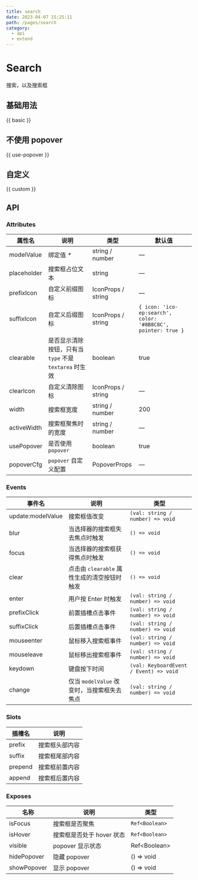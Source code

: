 ```yaml
---
title: search
date: 2023-04-07 15:25:11
path: /pages/search
category:
  - api
  - extend
---
```


# Search

搜索，以及搜索框
<!-- more -->
## 基础用法

{{ basic }}

## 不使用 popover

{{ use-popover }}

## 自定义

{{ custom }}

## API

### Attributes

| 属性名         | 说明                                     | 类型                 | 默认值                                                          |
|-------------|----------------------------------------|--------------------|--------------------------------------------------------------|
| modelValue  | 绑定值 _*_                                | string / number    | —                                                            |
| placeholder | 搜索框占位文本	                               | string             | —                                                            |
| prefixIcon  | 自定义前缀图标	                               | IconProps / string | —                                                            |
| suffixIcon  | 自定义后缀图标	                               | IconProps / string | `{ icon: 'ico-ep:search', color: '#8B8C8C', pointer: true }` |
| clearable   | 是否显示清除按钮，只有当 `type` 不是 `textarea` 时生效	 | boolean            | true                                                         |
| clearIcon   | 自定义清除图标	                               | IconProps / string | —                                                            |
| width       | 搜索框宽度                                  | string / number    | 200                                                          |
| activeWidth | 搜索框聚焦时的宽度                              | string / number    | —                                                            |
| usePopover  | 是否使用 `popover`                         | boolean            | true                                                         |
| popoverCfg  | `popover` 自定义配置                        | PopoverProps       | —                                                            |

### Events

| 事件名               | 说明                           | 类型                                     |
|-------------------|------------------------------|----------------------------------------|
| update:modelValue | 搜索框值改变                       | `(val: string / number) => void`       |
| blur              | 当选择器的搜索框失去焦点时触发              | `() => void`                           |
| focus             | 当选择器的搜索框获得焦点时触发              | `() => void`                           |
| clear             | 点击由 `clearable` 属性生成的清空按钮时触发 | `() => void`                           |
| enter             | 用户按 Enter 时触发                | `(val: string / number) => void`       |
| prefixClick       | 前置插槽点击事件                     | `(val: string / number) => void`       |
| suffixClick       | 后置插槽点击事件                     | `(val: string / number) => void`       |
| mouseenter        | 鼠标移入搜索框事件                    | `(val: string / number) => void`       |
| mouseleave        | 鼠标移出搜索框事件                    | `(val: string / number) => void`       |
| keydown           | 键盘按下时间                       | `(val: KeyboardEvent / Event) => void` |
| change            | 仅当 `modelValue` 改变时，当搜索框失去焦点 | `(val: string / number) => void`       |

### Slots

| 插槽名     | 说明      |
|---------|---------|
| prefix  | 搜索框头部内容 |
| suffix  | 搜索框尾部内容 |
| prepend | 搜索框前置内容 |
| append  | 搜索框后置内容 |

### Exposes

| 名称          | 说明               | 类型             |
|-------------|------------------|----------------|
| isFocus     | 搜索框是否聚焦          | `Ref<Boolean>` |
| isHover     | 搜索框是否处于 hover 状态 | `Ref<Boolean>` |
| visible     | popover 显示状态     | Ref\<Boolean\> |
| hidePopover | 隐藏 popover       | () => void     |
| showPopover | 显示 popover       | () => void     |
